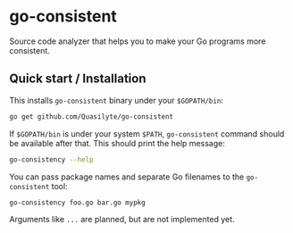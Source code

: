 # go-consistent

Source code analyzer that helps you to make your Go programs more consistent.

## Quick start / Installation

This installs `go-consistent` binary under your `$GOPATH/bin`:

```bash
go get github.com/Quasilyte/go-consistent
```

If `$GOPATH/bin` is under your system `$PATH`, `go-consistent` command should be available after that.
This should print the help message:

```bash
go-consistency --help
```

You can pass package names and separate Go filenames to the `go-consistent` tool:

```bash
go-consistency foo.go bar.go mypkg
```

Arguments like `...` are planned, but are not implemented yet.